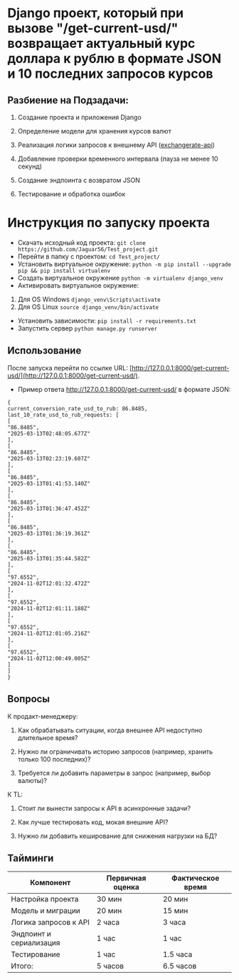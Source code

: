 # Django проект, который при вызове "/get-current-usd/" возвращает актуальный курс доллара к рублю в формате JSON и 10 последних запросов курсов

## Разбиение на Подзадачи:

1. Создание проекта и приложения Django

2. Определение модели для хранения курсов валют

3. Реализация логики запросов к внешнему API ([exchangerate-api](https://www.exchangerate-api.com/.))

4. Добавление проверки временного интервала (пауза не менее 10 секунд)

5. Создание эндпоинта с возвратом JSON

6. Тестирование и обработка ошибок

# Инструкция по запуску проекта
* Скачать исходный код проекта: `git clone https://github.com/Jaguar56/Test_project.git`
* Перейти в папку с проектом: `cd Test_project/`
* Установить виртуальное окружение: `python -m pip install --upgrade pip && pip install virtualenv`
* Создать виртуальное окружение `python -m virtualenv django_venv`
* Активировать виртуальное окружение:
1. Для OS Windows  `django_venv\Scripts\activate`
2. Для OS Linux `source django_venv/bin/activate`
* Установить зависимости: `pip install -r requirements.txt`
* Запустить сервер `python manage.py runserver`

## Использование

После запуска перейти по ссылке
URL: [http://127.0.0.1:8000/get-current-usd/](http://127.0.0.1:8000/get-current-usd/).

* Пример ответа http://127.0.0.1:8000/get-current-usd/ в формате JSON:
```
{
current_conversion_rate_usd_to_rub: 86.8485,
last_10_rate_usd_to_rub_requests: [
[
"86.8485",
"2025-03-13T02:48:05.677Z"
],
[
"86.8485",
"2025-03-13T02:23:19.607Z"
],
[
"86.8485",
"2025-03-13T01:41:53.140Z"
],
[
"86.8485",
"2025-03-13T01:36:47.452Z"
],
[
"86.8485",
"2025-03-13T01:36:19.361Z"
],
[
"86.8485",
"2025-03-13T01:35:44.582Z"
],
[
"97.6552",
"2024-11-02T12:01:32.472Z"
],
[
"97.6552",
"2024-11-02T12:01:11.188Z"
],
[
"97.6552",
"2024-11-02T12:01:05.216Z"
],
[
"97.6552",
"2024-11-02T12:00:49.005Z"
]
]
}
```

## Вопросы
К продакт-менеджеру:

1. Как обрабатывать ситуации, когда внешнее API недоступно длительное время?

2. Нужно ли ограничивать историю запросов (например, хранить только 100 последних)?

3. Требуется ли добавить параметры в запрос (например, выбор валюты)?

К TL:

1. Стоит ли вынести запросы к API в асинхронные задачи?

2. Как лучше тестировать код, мокая внешние API?

3. Нужно ли добавить кеширование для снижения нагрузки на БД?

## Тайминги

|Компонент	                 |Первичная оценка	      |Фактическое время|
|----------------------------|------------------------|-----------------|
|Настройка проекта	         |30 мин	              |20 мин           |
|Модель и миграции	         |20 мин	              |15 мин           |
|Логика запросов к API	     |2 часа	              |3 часа           |
|Эндпоинт и сериализация	 |1 час                   |1 час            |
|Тестирование	             |1 час	                  | 1.5 часа        |
|Итого:	                     |5 часов	              |6.5 часов        |
